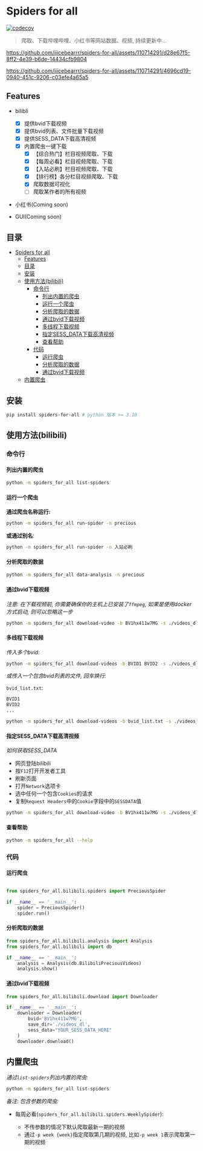 # Spiders for all

[![codecov](https://codecov.io/github/iiicebearrr/bilibili-spiders/graph/badge.svg?token=7OysUawUSl)](https://codecov.io/github/iiicebearrr/bilibili-spiders)

> 爬取、下载哔哩哔哩、小红书等网站数据、视频, 持续更新中...

https://github.com/iiicebearrr/spiders-for-all/assets/110714291/d28e67f5-8ff2-4e39-b6de-14434cfb9804

https://github.com/iiicebearrr/spiders-for-all/assets/110714291/4696cd19-0940-451c-9206-c03efe4a65a5

## Features

- bilibli 

    - [x] 提供bvid下载视频
    - [x] 提供bvid列表、文件批量下载视频
    - [x] 提供SESS_DATA下载高清视频
    - [x] 内置爬虫一键下载
        - [x] 【综合热门】栏目视频爬取、下载
        - [x] 【每周必看】栏目视频爬取、下载
        - [x] 【入站必刷】栏目视频爬取、下载
        - [x] 【排行榜】各分栏目视频爬取、下载
        - [x]  爬取数据可视化
        - [ ]  爬取某作者的所有视频

- 小红书(Coming soon)

- GUI(Coming soon)

## 目录

- [Spiders for all](#spiders-for-all)
  - [Features](#features)
  - [目录](#目录)
  - [安装](#安装)
  - [使用方法(bilibili)](#使用方法bilibili)
    - [命令行](#命令行)
      - [列出内置的爬虫](#列出内置的爬虫)
      - [运行一个爬虫](#运行一个爬虫)
      - [分析爬取的数据](#分析爬取的数据)
      - [通过bvid下载视频](#通过bvid下载视频)
      - [多线程下载视频](#多线程下载视频)
      - [指定SESS\_DATA下载高清视频](#指定sess_data下载高清视频)
      - [查看帮助](#查看帮助)
    - [代码](#代码)
      - [运行爬虫](#运行爬虫)
      - [分析爬取的数据](#分析爬取的数据-1)
      - [通过bvid下载视频](#通过bvid下载视频-1)
  - [内置爬虫](#内置爬虫)

## 安装

```sh
pip install spiders-for-all # python 版本 >= 3.10
```

## 使用方法(bilibili)

### 命令行

#### 列出内置的爬虫

```sh
python -m spiders_for_all list-spiders
```

#### 运行一个爬虫

**通过爬虫名称运行:**

```sh
python -m spiders_for_all run-spider -n precious
```

**或通过别名**:

```sh
python -m spiders_for_all run-spider -n 入站必刷
```

#### 分析爬取的数据

```sh
python -m spiders_for_all data-analysis -n precious
```

#### 通过bvid下载视频

*注意: 在下载视频前, 你需要确保你的主机上已安装了`ffmpeg`, 如果是使用docker方式启动, 则可以忽略这一步*

```sh
python -m spiders_for_all download-video -b BV1hx411w7MG -s ./videos_dl
```

#### 多线程下载视频

*传入多个bvid:*
```sh
python -m spiders_for_all download-videos -b BVID1 BVID2 -s ./videos_dl
```

*或传入一个包含bvid列表的文件, 回车换行:*


`bvid_list.txt`: 
```txt
BVID1
BVID2
...
```

```sh
python -m spiders_for_all download-videos -b bvid_list.txt -s ./videos_dl
```

#### 指定SESS_DATA下载高清视频

*如何获取SESS_DATA*

- 网页登陆bilibili
- 按`F12`打开开发者工具
- 刷新页面
- 打开`Network`选项卡
- 选中任何一个包含`Cookies`的请求
- 复制`Request Headers`中的`Cookie`字段中的`SESSDATA`值

```sh
python -m spiders_for_all download-video -b BV1hx411w7MG -s ./videos_dl -d {SESS_DATA}
```

#### 查看帮助

```sh
python -m spiders_for_all --help
```

### 代码

#### 运行爬虫

```python

from spiders_for_all.bilibili.spiders import PreciousSpider

if __name__ == '__main__':
    spider = PreciousSpider()
    spider.run()
```

#### 分析爬取的数据

```python
from spiders_for_all.bilibili.analysis import Analysis
from spiders_for_all.bilibili import db

if __name__ == '__main__':
    analysis = Analysis(db.BilibiliPreciousVideos)
    analysis.show()
```

#### 通过bvid下载视频

```python
from spiders_for_all.bilibili.download import Downloader

if __name__ == '__main__':
    downloader = Downloader(
        bvid='BV1hx411w7MG',
        save_dir='./videos_dl',
        sess_data="YOUR_SESS_DATA_HERE"
    )
    downloader.download()
```

## 内置爬虫


*通过`list-spiders`列出内置的爬虫:*
```sh
python -m spiders_for_all list-spiders
```

*备注: 包含参数的爬虫:*

- 每周必看(`spiders_for_all.bilibili.spiders.WeeklySpider`):

    - 不传参数的情况下默认爬取最新一期的视频
    - 通过`-p week {week}`指定爬取第几期的视频, 比如`-p week 1`表示爬取第一期的视频
